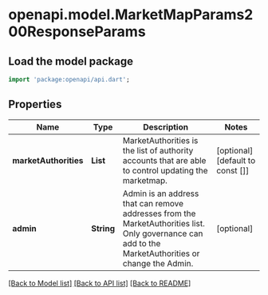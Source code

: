 # openapi.model.MarketMapParams200ResponseParams

## Load the model package
```dart
import 'package:openapi/api.dart';
```

## Properties
Name | Type | Description | Notes
------------ | ------------- | ------------- | -------------
**marketAuthorities** | **List<String>** | MarketAuthorities is the list of authority accounts that are able to control updating the marketmap. | [optional] [default to const []]
**admin** | **String** | Admin is an address that can remove addresses from the MarketAuthorities list. Only governance can add to the MarketAuthorities or change the Admin. | [optional] 

[[Back to Model list]](../README.md#documentation-for-models) [[Back to API list]](../README.md#documentation-for-api-endpoints) [[Back to README]](../README.md)



